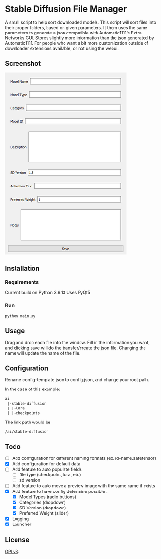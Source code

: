 # Stable Diffusion File Manager

A small script to help sort downloaded models. This script will sort files into their proper folders, based on given parameters. It them uses the same parameters to generate a json compatible with Automatic1111's Extra Networks GUI. Stores slightly more information than the json generated by Automatic1111. For people who want a bit more customization outside of downloader extensions available, or not using the webui.

## Screenshot
![Main](screenshot.png)

## Installation

### Requirements
Current build on Python 3.9.13
Uses PyQt5

### Run
```
python main.py
```

## Usage

Drag and drop each file into the window. Fill in the information you want, and clicking save will do the transfer/create the json file. Changing the name will update the name of the file.

## Configuration

Rename config-template.json to config.json, and change your root path.

In the case of this example:
```
ai
 |-stable-diffusion
 | |-lora
 | |-checkpoints
```

The link path would be
```
/ai/stable-diffusion
```

## Todo
 - [ ] Add configuration for different naming formats (ex. id-name.safetensor)
 - [x] Add configuration for default data
 - [ ] Add feature to auto populate fields
    - [ ] file type (checkpoint, lora, etc)
	- [ ] sd version
 - [ ] Add feature to auto move a preview image with the same name if exists
 - [x] Add feature to have config determine possible :
    - [x] Model Types (radio buttons)
	- [x] Categories  (dropdown)
	- [x] SD Version  (dropdown)
	- [x] Preferred Weight (slider)
 - [x] Logging
 - [x] Launcher

## License
[GPLv3](https://www.gnu.org/licenses/gpl-3.0.html).